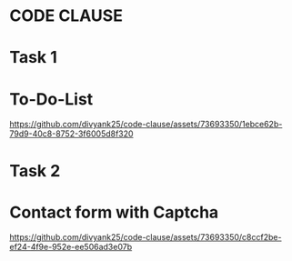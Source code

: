 # CODE CLAUSE
# Task 1 
# To-Do-List


https://github.com/divyank25/code-clause/assets/73693350/1ebce62b-79d9-40c8-8752-3f6005d8f320

# Task 2
# Contact form with Captcha




https://github.com/divyank25/code-clause/assets/73693350/c8ccf2be-ef24-4f9e-952e-ee506ad3e07b

